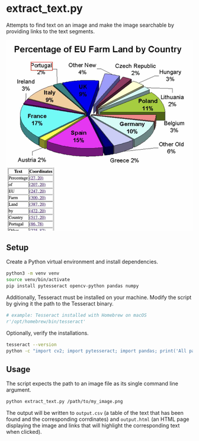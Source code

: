 # extract_text.py
Attempts to find text on an image and make
the image searchable by providing links to
the text segments.

![HTML page with text fragment highlightin](assets/demo.jpg)

## Setup
Create a Python virtual environment and install dependencies.

``` sh
python3 -m venv venv
source venv/bin/activate
pip install pytesseract opencv-python pandas numpy
```

Additionally, Tesseract must be installed on your machine.
Modify the script by giving it the path to the Tesseract binary.

``` python
# example: Tesseract installed with Homebrew on macOS
r'/opt/homebrew/bin/tesseract'
```

Optionally, verify the installations.

``` sh
tesseract --version
python -c "import cv2; import pytesseract; import pandas; print('All packages are installed successfully!')"
```

## Usage
The script expects the path to an image file
as its single command line argument.

``` sh
python extract_text.py /path/to/my_image.png
```

The output will be written to `output.csv` (a table of the text 
that has been found and the corresponding corrdinates)
and `output.html` (an HTML page displaying the image and 
links that will highlight the corresponding text when clicked).